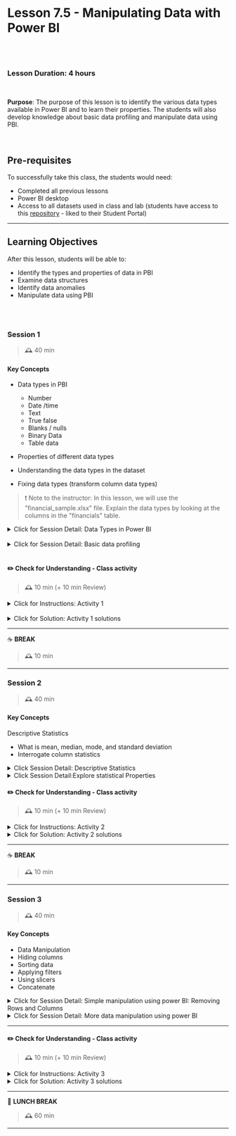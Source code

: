 # Lesson 7.5 - Manipulating Data with Power BI

<br><br>

### Lesson Duration: 4 hours

<br>

**Purpose**: The purpose of this lesson is to identify the various data types available in Power BI and to learn their properties. The students will also develop knowledge about basic data profiling and manipulate data using PBI.

<br>

## Pre-requisites

To successfully take this class, the students would need:

- Completed all previous lessons
- Power BI desktop
- Access to all datasets used in class and lab (students have access to this [repository](https://github.com/ironhack-edu/power-bi-resources) - liked to their Student Portal)

---

## Learning Objectives

After this lesson, students will be able to:

- Identify the types and properties of data in PBI
- Examine data structures
- Identify data anomalies
- Manipulate data using PBI

<br><br>

### Session 1

> 🕰️ 40 min

#### Key Concepts

- Data types in PBI

  - Number
  - Date /time
  - Text
  - True false
  - Blanks / nulls
  - Binary Data
  - Table data

- Properties of different data types
- Understanding the data types in the dataset
- Fixing data types (transform column data types)

> :exclamation: Note to the instructor: In this lesson, we will use the "financial_sample.xlsx" file. Explain the data types by looking at the columns in the "financials" table.

<details>
<summary> Click for Session Detail: Data Types in Power BI</summary>

![Image](https://education-team-2020.s3.eu-west-1.amazonaws.com/power-bi/week-1/day3_1.png)

<br>

- **Number type**

  - _Decimal numbers_: Represents a 64 bit (eight-byte) floating-point number. It’s the most common number type and corresponds to numbers as you usually think of them. The Decimal Number type can handle negative values from -1.79E +308 through -2.23E -308, 0, and positive values from 2.23E -308 through 1.79E + 308. for example, 34, 34.01, and 34.000367063 are all valid decimal numbers.The decimal number type corresponds to how Excel stores its numbers.
  - _Fixed decimal number_: Has a fixed location for the decimal separator. The decimal separator always has four digits to its right and allows for 19 digits of significance. The largest value it can represent is 922,337,203,685,477.5807 (positive or negative). The fixed decimal number type is useful in cases where rounding might introduce errors. Since the values that pass the four digits to the right of the decimal separator are truncated, the fixed decimal type can help you avoid these kinds of errors. If you’re familiar with SQL Server, this data type corresponds to SQL Server’s Decimal (19,4), or the Currency Data type in Power Pivot.
  - _Whole number_: Represents a 64 bit (eight-byte) integer value. Because it’s an integer, it has no digits to the right of the decimal place. It allows for 19 digits; positive or negative whole numbers between -9,223,372,036,854,775,807 (-2^63+1) and 9,223,372,036,854,775,806 (2^63-2). It can represent the largest possible precision of the various numeric data types. As with the fixed decimal type, the whole number type can be useful in cases where you need to control rounding.

- **Date/time type**: Power BI Desktop supports five Date/Time data types in Query View. Both Date/Time/Timezone and Duration are converted during load into the model. The Power BI Desktop data model only supports date/time, but they can be formatted as dates or times independently.

  - _Date time_: Represents both a date and time value. Underneath the covers, the Date/Time value is stored as a decimal number type. So you can actually convert between the two. The time portion of a date is stored as a fraction to whole multiples of 1/300 seconds (3.33 ms). All dates between the years 1900 and 9999 are supported.
  - _Date_: Represents just a Date (no time portion). When converted into the model, a Date is the same as a Date/Time value with zero for the fractional value.
  - _Time_: Represents just Time (no Date portion). When converted into the model, a Time value is the same as a Date/Time value with no digits to the left of the decimal place.
  - _Date/Time/Timezone_: Represents a UTC Date/Time with a timezone offset. It’s converted into Date/Time when loaded into the model. The Power BI model doesn't adjust the timezone based on a user's location or locale etc. If a value of 09:00 is loaded into the model in the USA, it will display as 09:00 wherever the report is opened or viewed.

- **Text type**

  - _Text_: A Unicode character data string. Can be strings, numbers, or dates represented in a text format. Maximum string length is 268,435,456 Unicode characters (256 mega characters) or 536,870,912 bytes.

- Boolean (`true`/`false`) type: A boolean data type can have only 2 values: either a `true` or a `false`.

- _Table data type_: DAX uses a table data type in many functions, such as aggregations and time intelligence calculations. Some functions require a reference to a table; other functions return a table that can then be used as input to other functions. In some functions that require a table as input, you can specify an expression that evaluates to a table; for some functions, a reference to a base table is required.

<br>

![Image](https://education-team-2020.s3.eu-west-1.amazonaws.com/power-bi/week-1/day3_2.png)

<br>

The Data Type drop-down in Power Query Editor has two data types not currently present in Data or Report View: Date/Time/Timezone and Duration. When a column with these data types is loaded into the model and viewed in Data or Report view, a column with a Date/Time/Timezone data type will be converted into a Date/Time, and a column with a Duration data type is converted into a Decimal Number.

</details>

<br>
    
<details>
<summary> Click for Session Detail: Basic data profiling </summary> 
    
> :exclamation: We will continue using the "financial_sample.xlsx" file. 
    
The data profiling tools provide new and intuitive ways to clean, transform, and understand data in Power Query Editor. They include:

- Column quality
- Column distribution
- Column profile

<br>

Open the Power Query Editor by clicking on the "Transform Data" button.

<br>

![Image](https://education-team-2020.s3.eu-west-1.amazonaws.com/power-bi/week-1/power_query_editor.png)

<br>

To enable the data profiling tools, go to the View tab on the ribbon. Enable the options you want in the Data preview group, as shown in the following image.

<br>

![Image](https://education-team-2020.s3.eu-west-1.amazonaws.com/power-bi/week-1/day3_7.png)

<br>

After you enable the options, you'll see something like the following image in Power Query Editor.

<br>

![Image](https://education-team-2020.s3.eu-west-1.amazonaws.com/power-bi/week-1/day3_8.png)

<br>

You can select different columns by clicking on them and then see the **Column Statistics** and **Value Distribution**:

<br>

![Image](https://education-team-2020.s3.eu-west-1.amazonaws.com/power-bi/week-1/day3_8_1.png)

<br>

![Image](https://education-team-2020.s3.eu-west-1.amazonaws.com/power-bi/week-1/day3_8_2.png)

<br>

![Image](https://education-team-2020.s3.eu-west-1.amazonaws.com/power-bi/week-1/day3_8_3.png)

<br>

### Column quality

The column quality feature labels values in rows in three categories:

- `Valid`, shown in green
- `Error`, shown in red
- `Empty`, shown in dark grey

These indicators are displayed directly underneath the name of the column as part of a small bar chart, as shown in the following image.

The number of records in each column quality category is also displayed as a percentage.

By hovering over any of the columns, you are presented with the numerical distribution of the quality of values throughout the column. Additionally, selecting the ellipsis button (...) opens some quick action buttons for operations on the values.

<br>

![Image](https://education-team-2020.s3.eu-west-1.amazonaws.com/power-bi/week-1/day3_10.png)

<br>

![Image](https://education-team-2020.s3.eu-west-1.amazonaws.com/power-bi/week-1/day3_10_a.png)

<br>

To move across different columns in the view, use the "Go To Columns" option and select any column for which you want to see the distribution of data.

> :exclamation: Note to the instructor: At this stage, the instructor may talk about what is meant by data distribution.

<br>

![Image](https://education-team-2020.s3.eu-west-1.amazonaws.com/power-bi/week-1/day3_10_b.png)

<br>

</details>

<br>

#### :pencil2: Check for Understanding - Class activity

> 🕰️ 10 min (+ 10 min Review)

<details>
  <summary> Click for Instructions: Activity 1 </summary>

In the lesson, we spoke about some of the data types that are there in Power BI. We did not speak about Binary type though. Do the research and respond to the following questions (and learn much more):

- What is a binary type?
- What could be some possible use cases for it?

</details>

<br>

<details>
  <summary>Click for Solution: Activity 1 solutions</summary>

- The Binary data type can be used to represent any other data with a binary format, for example, images.
- The Binary data type is currently not supported outside of the Power Query Editor. Inside the Power Query Editor, you can also use it when loading binary files if you convert it to other data types before loading it to the Power BI model. Binary columns aren't supported in the Power BI data model. It exists in the Data View and Report View menus for legacy reasons but if you try to load binary columns to the Power BI model you may run into errors.
- Use Case: Suppose you import data from a SQL database, and it contains the binary representation of an image. Then you can use that data and display an actual image in a report.
- Also sometimes when you read data from any other file or database, it may contain data in the binary format. (This happens often with tables in SQL databases when the column with the primary key is read in binary format automatically). It can then be converted into some other format as applicable in that particular case.

</details>

---

:coffee: **BREAK**

> 🕰️ 10 min

---

### Session 2

> 🕰️ 40 min

#### Key Concepts

Descriptive Statistics

- What is mean, median, mode, and standard deviation
- Interrogate column statistics

<details>
<summary> Click Session Detail: Descriptive Statistics </summary>

Mean, median, and mode are three kinds of "averages". There are many "averages" in statistics, but these are the three most common and are certainly the three you are most likely to encounter.

### Mean

The "mean" is the "average" you're used to, where you add up all the numbers and then divide by the number of numbers.

<br>

![Image](https://education-team-2020.s3.eu-west-1.amazonaws.com/power-bi/week-1/day3_3.png)

<br>

![Image](https://education-team-2020.s3.eu-west-1.amazonaws.com/power-bi/week-1/day3_4.png)

### Median

The "median" is the "middle" value in the list of numbers. To find the median, your numbers have to be listed in numerical order from smallest to largest, so you may have to rewrite your list before you can find the median.

:exclamation: When there are even numbers in the list, then the median is the average of the two central numbers.

<br>

![Image](https://education-team-2020.s3.eu-west-1.amazonaws.com/power-bi/week-1/median_formula.jpg)

<br>

### Mode

The "mode" is the value that occurs most often. If no number in the list is repeated, then there is no mode for the list.

The "Standard Deviation" is a measure of how spread out numbers are.

<br>

![Image](https://education-team-2020.s3.eu-west-1.amazonaws.com/power-bi/week-1/day3_6.PNG)

</details>
    
    
<details>
<summary> Click Session Detail:Explore statistical Properties</summary>

Data is often intertwined with statistics because statistics are one way in which you can explore your data. Statistics show you the distribution of your data and help you to identify key takeaways and trends and determine whether outliers exist.

The statistical summary is the information that provides a quick and simple description of your data. Power BI has many functions that help you to conduct statistical analysis, such as Data Analysis Expressions (DAX) functions, visuals such as histograms and bell curves, advanced analytics visuals, and statistical programming languages such as Python and R.

Power BI Desktop has a number of DAX functions that you can use to get quick statistics based on your data. You can access these quick functions by right-clicking the Values field in the Visualizations pane, as illustrated in the following image.

<br>

![Image](https://education-team-2020.s3.eu-west-1.amazonaws.com/power-bi/week-1/day3_13.png)

</details>

#### :pencil2: Check for Understanding - Class activity

> 🕰️ 10 min (+ 10 min Review)

<details>
  <summary> Click for Instructions: Activity 2 </summary>

Take a look at this dataset:
`84, 87, 67, 99, 87, 76, 93, 84, 87, 99, 84`.

<br>

1. Can data have more than one _mode_? We see in the previous dataset that both, 87 and 84, are represented three times each. What would be the mode in this case?
2. Find the mean and median in the above case as well.
3. How would the mean and median change if the dataset was `84, 87, 67, 99, 87, 76, 93, 84, 87, 99, 84, 10`?
   - Do you see any change in the values of mean and median?
   - Can you see the effect of _outliers_ in the data?

</details>

<details>
  <summary>Click for Solution: Activity 2 solutions</summary>

For this list: `84, 87, 67, 99, 87, 76, 93, 84, 87, 99, 84`:

- Mode would be both 84 and 87
- Mean is 86.0909
- Median is 87

For this list: `84, 87, 67, 99, 87, 76, 93, 84, 87, 99, 84, 5`:

- Mode would be both 84 and 87
- Mean is 79.33
- Median is 85.5

**Conclusion**: Outliers have a more significant effect on mean as compared to medians.

</details>

---

:coffee: **BREAK**

> 🕰️ 10 min

---

### Session 3

> 🕰️ 40 min

#### Key Concepts

- Data Manipulation
- Hiding columns
- Sorting data
- Applying filters
- Using slicers
- Concatenate

<details>
<summary> Click for Session Detail: Simple manipulation using power BI: Removing Rows and Columns </summary>

:exclamation: We will work inside the query editor:

<br>

### Remove columns

Select the column, go to the Home tab and click on "Remove columns" to remove the column that you selected. Or you can also choose "Remove Other Columns" to remove the columns other than what you selected.

<br>

![Image](https://education-team-2020.s3.eu-west-1.amazonaws.com/power-bi/week-1/remove_columns.png)

<br>

OR select the column or row that you want to remove, next right-click on it and select the "remove" option from the context menu.

<br>

![Image](https://education-team-2020.s3.eu-west-1.amazonaws.com/power-bi/week-1/remove_columns_2.png)

<br>

:exclamation: Note that you can undo the changes by clicking on the close option in the Applied Steps section.

<br>

![Image](https://education-team-2020.s3.eu-west-1.amazonaws.com/power-bi/week-1/remove_columns_1.png)

<br>
<br>

### Remove rows

Select the Home tab, click on the "Remove Rows" drop-down menu. Click on "Remove Rows" again and you will get 6 options. Click on "Remove Top Row" and enter the number of rows that you want to remove from the top and click on "Ok".

<br>

![Image](https://education-team-2020.s3.eu-west-1.amazonaws.com/power-bi/week-1/remove_rows_a.png)

<br>

![Image](https://education-team-2020.s3.eu-west-1.amazonaws.com/power-bi/week-1/remove_rows_b.png)

<br>

_Remove from the bottom_: Select the Home tab, click on the "Reduce Rows" drop-down menu. Click on "Reduce Rows" again and you will get 6 options, click on "Remove Bottom Rows". Enter the number of rows that you want to remove from the bottom. Click on "Ok" and your last two lines will be removed.

<br>

_Remove Alternate Row_: This is required when you want to remove the row from the middle. Once you click on this you will get three fields to be filled:

- First row to remove: Enter the row number(index or position) that you want to remove or you want to skip from.
- Number of rows to remove: Enter the number of rows you want to remove each time.
- Number of rows to keep: Enter the number of rows you want to keep.

<br>

![Image](https://education-team-2020.s3.eu-west-1.amazonaws.com/power-bi/week-1/keep_rows.png)

</details>

<details>
<summary> Click for Session Detail: More data manipulation using power BI</summary>

### Hiding columns

1. Get data
2. Open the power query window by click on "transform data"
3. Select the table in the tab column

Click right Hide in report view:

<br>

![Image](https://education-team-2020.s3.eu-west-1.amazonaws.com/power-bi/week-1/hide_columns.png)

<br>

### Filters

You can apply filters in the Filters pane, or make selections in slicers directly on the report page itself. The Filters pane shows the fields in individual visuals, and any other filters the report designer adds.

<br>

![Image](https://education-team-2020.s3.eu-west-1.amazonaws.com/power-bi/week-1/Day3_24.png)

<br>

There are four standard types of filters that you create in the Filters pane.

- _Visual filter_ applies to a single visual on a report page. You see visual level filters when you select a visual on the report canvas. Even if you can't edit a report, you can select a visual and filter it.
- _Page filter_ applies to all the visuals on the report page.
- _Report filter_ applies to all pages in the report.
- _Drillthrough filter_ is used to create a destination report page that focuses on a specific entity, such as a supplier. From the other report pages, users can right-click a data point for that entity and drill through to the focused page.

<br>

#### Basic and advanced filtering

<br>

By default, report readers can switch from Basic to Advanced filtering.

- Basic filters show a list of all the values in the field. You can search in the page, visual, and report filters, in the Reading or Editing view, to find and select the value you want.

<br>

![Image](https://education-team-2020.s3.eu-west-1.amazonaws.com/power-bi/week-1/Day3_25.png)

<br>

A filter with the word All next to it is unfiltered, showing all the values in the field.

- Advanced filters: You could search for values that contain or don't contain, start with, or don't start with, a specific value.

<br>

![Image](https://education-team-2020.s3.eu-west-1.amazonaws.com/power-bi/week-1/Day3_26.png)

<br>

#### Filters in reading or editing view (Power BI service or Power BI desktop)

- **Reading view**: You can interact with any filters that already exist in the report, and save the selections you make. You can't add new filters.

<br>

![Image](https://education-team-2020.s3.eu-west-1.amazonaws.com/power-bi/week-1/Day3_27.png)

<br>

Each visual has filters for all the fields in the visual. When you create a report, you can add more. In this Filters pane, the visual has three filters.

In Reading view, you explore the data by modifying the existing filters. You're only filtering your view of the report. When you exit the report, the changes you make are saved with your view of the report, even if you open the report in a mobile app. To undo your filtering and return to the defaults set by the report author, select Reset to default from the top menu bar.

<br>

![Image](https://education-team-2020.s3.eu-west-1.amazonaws.com/power-bi/week-1/Day3_28.png)

<br>

- **Editing view**: You can add all kinds of filters. When you save the report, the filters are saved with the report, even if report readers open it in a mobile app. People looking at the report in Reading view interact with the filters you added, but can't add new filters.

<br>

![Image](https://education-team-2020.s3.eu-west-1.amazonaws.com/power-bi/week-1/day3_29.png)

<br>

#### Cross-filter and cross-highlight

<br>

- **Cross-highlighting**: Selecting a value in one visual highlights the related data in visuals such as column and bar charts. Cross-highlighting doesn't remove the unrelated data from those visuals. The unrelated data is still visible but dimmed.
- **Cross-filtering**: Selecting a value in one visual acts more like a filter in other visuals, such as line charts and scatter charts. In those visuals, only the related data remains visible. The unrelated data isn't visible, just as you'd see with a filter.

To remove the highlighting, select the value again, or select any empty space in the same visual.

<br>

![Image](https://education-team-2020.s3.eu-west-1.amazonaws.com/power-bi/week-1/day3_30.gif)

<br>

#### Drill-down filters

<br>

Get automatically added to the filter pane when you use the drill-down functionality for a visual in your report. If you can edit a report, you can edit or clear the filter in the pane. You can't delete, hide, lock, rename, or sort this filter because it's associated with the drill-down functionality of visuals.

<br>

![Image](https://education-team-2020.s3.eu-west-1.amazonaws.com/power-bi/week-1/Day3_31.png)

<br>

#### Cross- drill filters

<br>

Cross-drill filters are automatically added to the pane when a drill-down filter is passed to another visual on the report page via the cross-filter or cross-highlight feature. Even if you can edit a report, you can't delete, clear, hide, lock, rename, or sort this filter because it's associated with the drill-down functionality of visuals. You also can't edit this filter because it comes from drilling down in another visual

<br>

#### Drill-through filters

<br>

There are two types of drill-through filters. The first type is the one that invokes the drill-through. If you can edit a report, you can edit, delete, clear, hide, or lock this type of filter. The second type is the drill through filter that gets passed to the target, based on the page-level filters of the source page. You can edit, delete, or clear this transient type of drill through filter. You can't lock or hide this filter for end users.

<br>

#### URL filters

<br>

URL filters get added to the pane by adding a URL query parameter. If you can edit a report, you can edit, delete, or clear the filter in the pane. You can't hide, lock, rename or sort this filter because it's associated with the URL parameter. To remove the filter, you remove the parameter from the URL.

<br>

#### Pass-through filters

<br>

Pass-through filters are visual-level filters created through Q&A. If you can edit a report, you can delete, hide, or sort these filters in the pane. However, you can't rename, edit, clear, or lock these filters.

<br>

### Slicers in Power BI

<br>

Slicers are another way of filtering. They narrow the portion of the dataset that is shown in the other report visualizations.

<br>

![Image](https://education-team-2020.s3.eu-west-1.amazonaws.com/power-bi/week-1/Day3_32.gif)

<br>

Slicers are a great choice when you want to:

- Display commonly used or important filters on the report canvas for easier access.
- Make it easier to see the currently filtered state without having to open a drop-down list.
- Filter by columns that are unneeded and hidden in the data tables.
- Create more focused reports by putting slicers next to important visuals.

<br>

#### Create a Slicer

<br>

1. On the left pane, select the Report icon to open the file in the Report View.
2. On the Overview page, with nothing selected on the report canvas, select the Slicer icon in the Visualizations pane to create a new slicer.
3. With the new slicer selected, from the Fields pane, select District > DM to populate the slicer.

The new slicer is now populated with a list of district manager names and their selection boxes.

<br>

![Image](https://education-team-2020.s3.eu-west-1.amazonaws.com/power-bi/week-1/Day3_33.png)

<br>

Resize and drag the elements on the canvas to make room for the slicer. Note that if you resize the slicer too small, its items are cut off.
Select names on the slicer and notice the effects on the other visualizations on the page. Select names again to deselect them, or hold down the Ctrl key to select more than one name. Selecting all names has the same effect as selecting none.

Alternately, select Format (paint roller icon) in the Visualizations pane to format your slicer.

Slicer list items are sorted in** ascending order**, by default. To reverse the sort order to descending, select the _ellipsis_ (...) in the top right corner of the slicer and choose Sort descending.

<br>

#### Control the slicers

<br>

As you choose values in the list and date sliders you just created, notice the effects on the other visualizations. The filtered data is an intersection of the values selected in both slicers. Use visual interactions to exclude some page visualizations from being affected by others

1. Go to the Overview page of the report, and then select the slicer you previously created.
2. On the Power BI Desktop menu, select the Format menu under Visual Tools and then select Edit interactions.
3. Filter controls, each with a Filter and a None option, appear above all the visuals on the page. Initially, the Filter option is preselected on all the controls.
4. Select the None option in the filter control above the visualization chart to stop the slicer from filtering it.
5. Select the OpenDate slicer, and then select the None option above the visualization chart to stop this slicer from filtering it.

Now, as you select names and date ranges in the slicers, the visualization chart is unchanged.

#### Sync slicers

With the Sync slicers pane, you can sync the slicer to these pages, so that slicer selection on any page affects visualizations on all three pages.

1. On the Power BI Desktop View menu, select Sync slicers

<br>

![Image](https://education-team-2020.s3.eu-west-1.amazonaws.com/power-bi/week-1/day3_34.png)

<br>

![Image](https://education-team-2020.s3.eu-west-1.amazonaws.com/power-bi/week-1/day3_35.png)

<br>

2. On the page of the report, select the slicer.
3. In the Sync column of the Sync slicers pane, select the pages. This selection causes the slicer to sync across these three pages.
4. In the Visible column of the Sync slicers pane, select the New Stores page.

<br>

![Image](https://education-team-2020.s3.eu-west-1.amazonaws.com/power-bi/week-1/day3_36.png)

<br>

![Image](https://education-team-2020.s3.eu-west-1.amazonaws.com/power-bi/week-1/day3_37.png)

<br>

5. Observe the effects of syncing the slicer and making it visible on the other pages.

<br>

If you sync a slicer to a page but don't make it visible on that page, slicer selections made on the other pages still filter the data on the page.

<br>

#### Filtering slicers

<br>

You can apply visual-level filters to slicers to reduce the list of values that are displayed in the slicer. For example, you might filter out blank values from a list slicer, or filter out certain dates from a range slicer. When you do this it only affects the values that are shown in the slicer, not the filter that the slicer applies to other visuals when you make a selection.

<br>

#### Format slicers

<br>

Different formatting options are available, depending on the slicer type. By using Horizontal orientation, Responsive layout, and Item coloring, you can produce buttons or tiles rather than standard list items, and make slicer items resize to fit different screen sizes and layouts.

1. With the District Manager slicer selected on any page, in the Visualizations pane, select the Format icon to display the formatting controls.

<br>

![Image](https://education-team-2020.s3.eu-west-1.amazonaws.com/power-bi/week-1/day3_38.png)

<br>

2. Select the drop-down arrows next to each category to display and edit the options.

- General options (format)
- Under Format, select General, select a color under Outline color
- For Orientation, Vertical is selected by default. Select Horizontal to produce a slicer with horizontally arranged tiles or buttons, and scroll arrows to access items that don't fit in the slicer.
- Turn On the Responsive layout to change the size and arrangement of slicer items according to the view screen and slicer size.
- Concatenate: `CONCATENATE(<text1>, <text2>)`
- Parameters:
  - `text1` - The text strings to be joined into a single text string. Strings can include text or numbers.
  - `text2` - You can also use column references.
- Return value: The concatenated string.

<br>

**Remarks**:

<br>

- The `CONCATENATE` function joins two text strings into one text string. The joined items can be text, numbers, or Boolean values represented as text, or a combination of those items. You can also use a column reference if the column contains appropriate values.
- The `CONCATENATE` function in DAX accepts only two arguments, If you need to concatenate multiple columns, you can create a series of calculations or, better, use the concatenation operator (&) to join all of them in a simpler expression.
- If you want to use text strings directly, rather than using a column reference, you must enclose each string in double quotation marks. This function is not supported for use in DirectQuery mode when used in calculated columns or row-level security (RLS) rules.

Here is an example:

```shell
CONCATENATE(Customer[LastName], CONCATENATE(", ", Customer[FirstName]))
```

</details>

---

#### :pencil2: Check for Understanding - Class activity

> 🕰️ 10 min (+ 10 min Review)

<details>
  <summary> Click for Instructions: Activity 3 </summary>

1. What are the different standard filters available in Power BI?
2. What are the differences between filters and slicers?

</details>

<details>
  <summary>Click for Solution: Activity 3 solutions</summary>
    
1. What are the different standard filters available in Power BI?
    
- Visual filter applies to a single visual on a report page. You see visual level filters when you select a visual on the report canvas. Even if you can't edit a report, you can select a visual and filter it.
- Page filter applies to all the visuals on the report page.
- Report filter applies to all pages in the report.
- Drill-through filter With drill0through in the Power BI service and Power BI Desktop, you create a destination report page that focuses on a specific entity, such as a supplier. From the other report pages, users can right-click a data point for that entity and drill through to the focused page.

2. What are the differences between filters and slicers?

- [Power BI Slicers and filters by prologika.com](https://prologika.com/power-bi-slicers-and-filters/)
- [Comparison between Power BI slicer and filter by addendanalytics.com](https://addendanalytics.com/comparison-between-power-bi-slicer-filter/)

</details>

---

:sandwich: **LUNCH BREAK**

> 🕰️ 60 min

---
